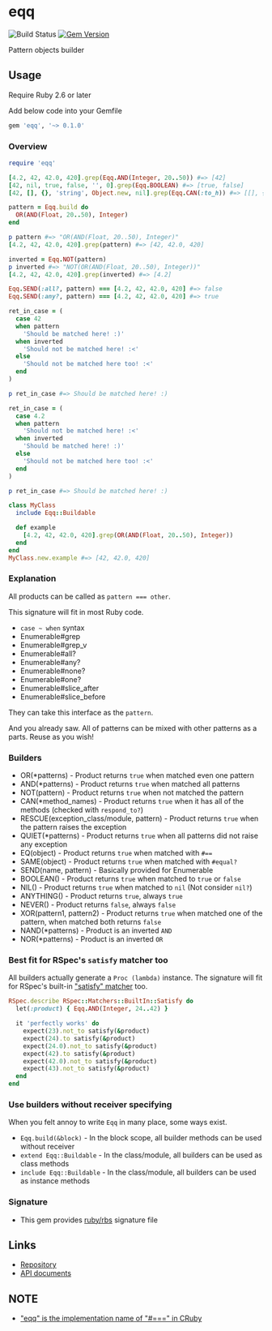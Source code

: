 # eqq

![Build Status](https://github.com/kachick/eqq/actions/workflows/test_behaviors.yml/badge.svg?branch=main)
[![Gem Version](https://badge.fury.io/rb/eqq.png)](http://badge.fury.io/rb/eqq)

Pattern objects builder

## Usage

Require Ruby 2.6 or later

Add below code into your Gemfile

```ruby
gem 'eqq', '~> 0.1.0'
```

### Overview

```ruby
require 'eqq'

[4.2, 42, 42.0, 420].grep(Eqq.AND(Integer, 20..50)) #=> [42]
[42, nil, true, false, '', 0].grep(Eqq.BOOLEAN) #=> [true, false]
[42, [], {}, 'string', Object.new, nil].grep(Eqq.CAN(:to_h)) #=> [[], {}, nil]

pattern = Eqq.build do
  OR(AND(Float, 20..50), Integer)
end

p pattern #=> "OR(AND(Float, 20..50), Integer)"
[4.2, 42, 42.0, 420].grep(pattern) #=> [42, 42.0, 420]

inverted = Eqq.NOT(pattern)
p inverted #=> "NOT(OR(AND(Float, 20..50), Integer))"
[4.2, 42, 42.0, 420].grep(inverted) #=> [4.2]

Eqq.SEND(:all?, pattern) === [4.2, 42, 42.0, 420] #=> false
Eqq.SEND(:any?, pattern) === [4.2, 42, 42.0, 420] #=> true

ret_in_case = (
  case 42
  when pattern
    'Should be matched here! :)'
  when inverted
    'Should not be matched here! :<'
  else
    'Should not be matched here too! :<'
  end
)

p ret_in_case #=> Should be matched here! :)

ret_in_case = (
  case 4.2
  when pattern
    'Should not be matched here! :<'
  when inverted
    'Should be matched here! :)'
  else
    'Should not be matched here too! :<'
  end
)

p ret_in_case #=> Should be matched here! :)

class MyClass
  include Eqq::Buildable

  def example
    [4.2, 42, 42.0, 420].grep(OR(AND(Float, 20..50), Integer))
  end
end
MyClass.new.example #=> [42, 42.0, 420]
```

### Explanation

All products can be called as `pattern === other`.

This signature will fit in most Ruby code.

* `case ~ when` syntax
* Enumerable#grep
* Enumerable#grep_v
* Enumerable#all?
* Enumerable#any?
* Enumerable#none?
* Enumerable#one?
* Enumerable#slice_after
* Enumerable#slice_before

They can take this interface as the `pattern`.

And you already saw. All of patterns can be mixed with other patterns as a parts.
Reuse as you wish!

### Builders

* OR(*patterns) - Product returns `true` when matched even one pattern
* AND(*patterns) - Product returns `true` when matched all patterns
* NOT(pattern) - Product returns `true` when not matched the pattern
* CAN(*method_names) - Product returns `true` when it has all of the methods (checked with `respond_to?`)
* RESCUE(exception_class/module, pattern) - Product returns `true` when the pattern raises the exception
* QUIET(*patterns) - Product returns `true` when all patterns did not raise any exception
* EQ(object) - Product returns `true` when matched with `#==`
* SAME(object) - Product returns `true` when matched with `#equal?`
* SEND(name, pattern) - Basically provided for Enumerable
* BOOLEAN() - Product returns `true` when matched to `true` or `false`
* NIL() - Product returns `true` when matched to `nil` (Not consider `nil?`)
* ANYTHING() - Product returns `true`, always `true`
* NEVER() - Product returns `false`, always `false`
* XOR(pattern1, pattern2) - Product returns `true` when matched one of the pattern, when matched both returns `false`
* NAND(*patterns) - Product is an inverted `AND`
* NOR(*patterns) - Product is an inverted `OR`

### Best fit for RSpec's `satisfy` matcher too

All builders actually generate a `Proc (lambda)` instance.
The signature will fit for RSpec's built-in ["satisfy" matcher](https://relishapp.com/rspec/rspec-expectations/v/3-10/docs/built-in-matchers/satisfy-matcher) too.

```ruby
RSpec.describe RSpec::Matchers::BuiltIn::Satisfy do
  let(:product) { Eqq.AND(Integer, 24..42) }

  it 'perfectly works' do
    expect(23).not_to satisfy(&product)
    expect(24).to satisfy(&product)
    expect(24.0).not_to satisfy(&product)
    expect(42).to satisfy(&product)
    expect(42.0).not_to satisfy(&product)
    expect(43).not_to satisfy(&product)
  end
end
```

### Use builders without receiver specifying

When you felt annoy to write `Eqq` in many place, some ways exist.

* `Eqq.build(&block)` - In the block scope, all builder methods can be used without receiver
* `extend Eqq::Buildable` - In the class/module, all builders can be used as class methods
* `include Eqq::Buildable` - In the class/module, all builders can be used as instance methods

### Signature

* This gem provides [ruby/rbs](https://github.com/ruby/rbs) signature file

## Links

* [Repository](https://github.com/kachick/eqq)
* [API documents](https://kachick.github.io/eqq)

## NOTE

* ["eqq" is the implementation name of "#===" in CRuby](https://github.com/ruby/ruby/blob/2a685da1fcd928530509e99f5edb4117bc377994/range.c#L1859)
